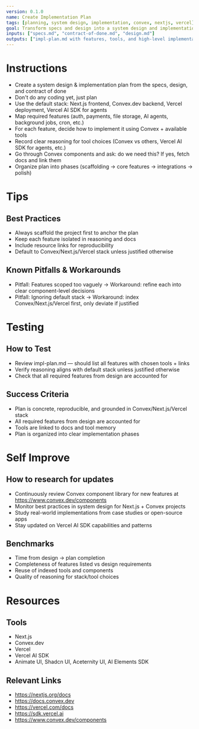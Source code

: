 ```yaml
---
version: 0.1.0
name: Create Implementation Plan
tags: [planning, system design, implementation, convex, nextjs, vercel]
goal: Transform specs and design into a system design and implementation plan for building the app
inputs: ["specs.md", "contract-of-done.md", "design.md"]
outputs: ["impl-plan.md with features, tools, and high-level implementation instructions"]
---
```


# Instructions
- Create a system design & implementation plan from the specs, design, and contract of done
- Don't do any coding yet, just plan
- Use the default stack: Next.js frontend, Convex.dev backend, Vercel deployment, Vercel AI SDK for agents
- Map required features (auth, payments, file storage, AI agents, background jobs, cron, etc.)
- For each feature, decide how to implement it using Convex + available tools
- Record clear reasoning for tool choices (Convex vs others, Vercel AI SDK for agents, etc.)
- Go through Convex components and ask: do we need this? If yes, fetch docs and link them
- Organize plan into phases (scaffolding → core features → integrations → polish)

# Tips
## Best Practices
- Always scaffold the project first to anchor the plan
- Keep each feature isolated in reasoning and docs
- Include resource links for reproducibility
- Default to Convex/Next.js/Vercel stack unless justified otherwise

## Known Pitfalls & Workarounds
- Pitfall: Features scoped too vaguely → Workaround: refine each into clear component-level decisions
- Pitfall: Ignoring default stack → Workaround: index Convex/Next.js/Vercel first, only deviate if justified

# Testing
## How to Test
- Review impl-plan.md — should list all features with chosen tools + links
- Verify reasoning aligns with default stack unless justified otherwise
- Check that all required features from design are accounted for

## Success Criteria
- Plan is concrete, reproducible, and grounded in Convex/Next.js/Vercel stack
- All required features from design are accounted for
- Tools are linked to docs and tool memory
- Plan is organized into clear implementation phases

# Self Improve
## How to research for updates
- Continuously review Convex component library for new features at https://www.convex.dev/components
- Monitor best practices in system design for Next.js + Convex projects
- Study real-world implementations from case studies or open-source apps
- Stay updated on Vercel AI SDK capabilities and patterns

## Benchmarks
- Time from design → plan completion
- Completeness of features listed vs design requirements
- Reuse of indexed tools and components
- Quality of reasoning for stack/tool choices

# Resources
## Tools
- Next.js
- Convex.dev
- Vercel
- Vercel AI SDK
- Animate UI, Shadcn UI, Aceternity UI, AI Elements SDK

## Relevant Links
- https://nextjs.org/docs
- https://docs.convex.dev
- https://vercel.com/docs
- https://sdk.vercel.ai
- https://www.convex.dev/components
